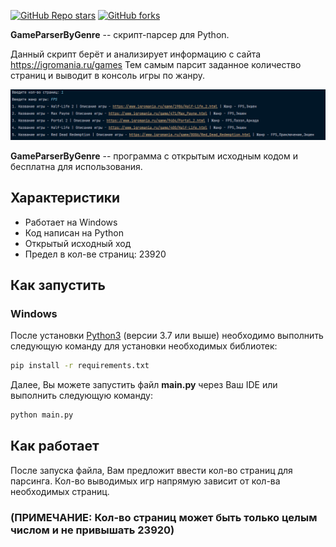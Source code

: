 [![GitHub Repo stars](https://img.shields.io/github/stars/RusskiyPythonist/GameParserByGenre?style=social)](https://github.com/RusskiyPythonist/GameParserByGenre)
[![GitHub forks](https://img.shields.io/github/forks/RusskiyPythonist/GameParserByGenre?style=social)](https://github.com/RusskiyPythonist/GameParserByGenre)

**GameParserByGenre** -- скрипт-парсер для Python.

Данный скрипт берёт и анализирует информацию с сайта https://igromania.ru/games Тем самым парсит заданное количество страниц и выводит в консоль игры по жанру.

<img src="img/img.png">

**GameParserByGenre** -- программа с открытым исходным кодом и бесплатна для использования.

## Характеристики

- Работает на Windows
- Код написан на Python
- Открытый исходный ход
- Предел в кол-ве страниц: 23920

## Как запустить

### Windows

После установки [Python3](https://www.python.org/) (версии 3.7 или выше) необходимо выполнить следующую команду для установки необходимых библиотек:

```sh
pip install -r requirements.txt
```

Далее, Вы можете запустить файл **main.py** через Ваш IDE или выполнить следующую команду:

```sh
python main.py
```

## Как работает

После запуска файла, Вам предложит ввести кол-во страниц для парсинга. Кол-во выводимых игр напрямую зависит от кол-ва необходимых страниц.

### (ПРИМЕЧАНИЕ: Кол-во страниц может быть только **целым числом** и не привышать 23920)
